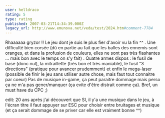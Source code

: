 ```yaml
---
user: helldraco
rating: 5
type: rating
published: 2007-03-21T14:34:39.000Z
legacy_url: http://www.emunova.net/veda/test/2024.htm#comment-7784
---
```

Rhaaaaaa gryzor !! Le jeu dont je suis le plus fier d'avoir vu la fin ^^ . Une difficulté bien corsée (dû en partie au fait que les balles des ennemis sont oranges, et dans la profusion de couleurs, elles ne sont pas très flashantes ... mais bon avec le temps on s'y fait) . Quatre armes dispos : le fusil de base (donc nul), la mitraillette (très bon et très maniable), le fusil "3 directions" (pratique pour avancer prudemment) et enfin le mega-laser (possible de finir le jeu sans utiliser autre chose, mais faut tout connaitre par coeur) Pas de musique in-game, ça peut paraitre dommage mais perso ça ne m'a pas gener/manquer (ça evite d'être distrait comme ça).
Bref, un must have du CPC ;)

edit: 20 ans après j'ai découvert que SI, il y'a une musique dans le jeu, à l'écran titre il faut appuyer sur ESC pour choisir entre bruitages et musique (et ça serait dommage de se priver car elle est vraiment bonne ^^)